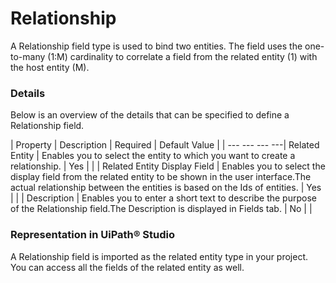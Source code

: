 ﻿# Relationship

A Relationship field type is used to bind two entities. The field uses the one-to-many (1:M) cardinality to correlate a field from the related entity (1) with the host entity (M).

### Details

Below is an overview of the details that can be specified to define a Relationship field.


| Property | Description | Required | Default Value |
| --- --- --- ---| Related Entity | Enables you to select the entity to which you want to create a relationship. | Yes |  |
| Related Entity Display Field | Enables you to select the display field from the related entity to be shown in the user interface.The actual relationship between the entities is based on the Ids of entities. | Yes |  |
| Description | Enables you to enter a short text to describe the purpose of the Relationship field.The Description is  displayed in Fields tab. | No |  |


### Representation in UiPath® Studio

A Relationship field is imported as the related entity type in your
            project. You can access all the fields of the related entity as well.

